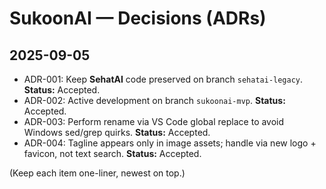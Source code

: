 # SukoonAI — Decisions (ADRs)

## 2025-09-05
- ADR-001: Keep **SehatAI** code preserved on branch `sehatai-legacy`. **Status:** Accepted.
- ADR-002: Active development on branch `sukoonai-mvp`. **Status:** Accepted.
- ADR-003: Perform rename via VS Code global replace to avoid Windows sed/grep quirks. **Status:** Accepted.
- ADR-004: Tagline appears only in image assets; handle via new logo + favicon, not text search. **Status:** Accepted.

(Keep each item one-liner, newest on top.)
